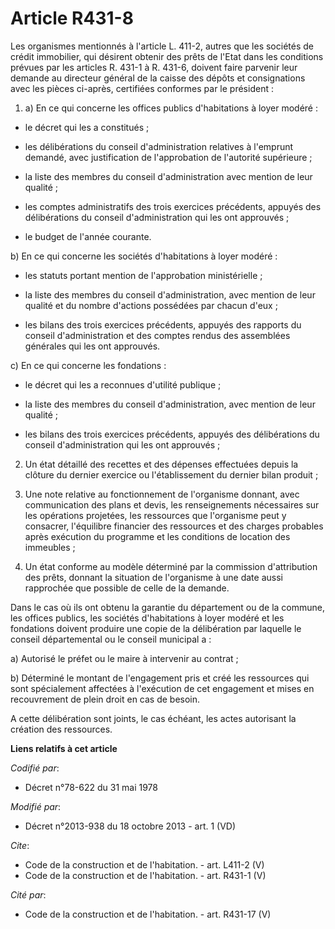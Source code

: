 # Article R431-8

Les organismes mentionnés à l'article L. 411-2, autres que les sociétés de crédit immobilier, qui désirent obtenir des prêts
de l'Etat dans les conditions prévues par les articles R. 431-1 à R. 431-6, doivent faire parvenir leur demande au directeur
général de la caisse des dépôts et consignations avec les pièces ci-après, certifiées conformes par le président : 

1. a) En ce qui concerne les offices publics d'habitations à loyer modéré :

- le décret qui les a constitués ;

- les délibérations du conseil d'administration relatives à l'emprunt demandé, avec justification de l'approbation de
l'autorité supérieure ;

- la liste des membres du conseil d'administration avec mention de leur qualité ;

- les comptes administratifs des trois exercices précédents, appuyés des délibérations du conseil d'administration qui les
ont approuvés ;

- le budget de l'année courante. 

b) En ce qui concerne les sociétés d'habitations à loyer modéré :

- les statuts portant mention de l'approbation ministérielle ;

- la liste des membres du conseil d'administration, avec mention de leur qualité et du nombre d'actions possédées par chacun
d'eux ;

- les bilans des trois exercices précédents, appuyés des rapports du conseil d'administration et des comptes rendus des
assemblées générales qui les ont approuvés. 

c) En ce qui concerne les fondations :

- le décret qui les a reconnues d'utilité publique ;

- la liste des membres du conseil d'administration, avec mention de leur qualité ;

- les bilans des trois exercices précédents, appuyés des délibérations du conseil d'administration qui les ont approuvés ; 

2. Un état détaillé des recettes et des dépenses effectuées depuis la clôture du dernier exercice ou l'établissement du
dernier bilan produit ; 

3. Une note relative au fonctionnement de l'organisme donnant, avec communication des plans et devis, les renseignements
nécessaires sur les opérations projetées, les ressources que l'organisme peut y consacrer, l'équilibre financier des
ressources et des charges probables après exécution du programme et les conditions de location des immeubles ; 

4. Un état conforme au modèle déterminé par la commission d'attribution des prêts, donnant la situation de l'organisme à une
date aussi rapprochée que possible de celle de la demande. 

Dans le cas où ils ont obtenu la garantie du département ou de la commune, les offices publics, les sociétés d'habitations à
loyer modéré et les fondations doivent produire une copie de la délibération par laquelle le conseil départemental ou le
conseil municipal a : 

a) Autorisé le préfet ou le maire à intervenir au contrat ; 

b) Déterminé le montant de l'engagement pris et créé les ressources qui sont spécialement affectées à l'exécution de cet
engagement et mises en recouvrement de plein droit en cas de besoin. 

A cette délibération sont joints, le cas échéant, les actes autorisant la création des ressources.

**Liens relatifs à cet article**

_Codifié par_:

  - Décret n°78-622 du 31 mai 1978

_Modifié par_:

  - Décret n°2013-938 du 18 octobre 2013 - art. 1 (VD)

_Cite_:

  - Code de la construction et de l'habitation. - art. L411-2 (V)
  - Code de la construction et de l'habitation. - art. R431-1 (V)

_Cité par_:

  - Code de la construction et de l'habitation. - art. R431-17 (V)
